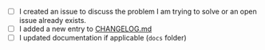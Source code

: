 - [ ] I created an issue to discuss the problem I am trying to solve or an open issue already exists.
- [ ] I added a new entry to [CHANGELOG.md](https://github.com/clojure-lsp/clojure-lsp/blob/master/CHANGELOG.md)
- [ ] I updated documentation if applicable (`docs` folder)
